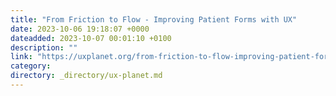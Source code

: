 ```yaml
---
title: "From Friction to Flow - Improving Patient Forms with UX"
date: 2023-10-06 19:18:07 +0000
dateadded: 2023-10-07 00:01:10 +0100
description: ""
link: "https://uxplanet.org/from-friction-to-flow-improving-patient-forms-with-ux-9aefceee1105?source=rss----819cc2aaeee0---4"
category:
directory: _directory/ux-planet.md
---
```

